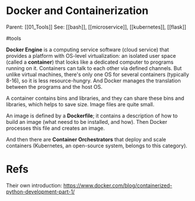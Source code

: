 # Docker and Containerization

Parent: [[01_Tools]]
See: [[bash]], [[microservice]], [[kubernetes]], [[flask]]

#tools


**Docker Engine** is a computing service software (cloud service) that provides a platform with OS-level virtualization: an isolated user space (called a **container**) that looks like a dedicated computer to programs running on it. Containers can talk to each other via defined channels. But unlike virtual machines, there's only one OS for several containers (typically 8-16), so it is less resource-hungry. And Docker manages the translation between the programs and the host OS.

A container contains bins and libraries, and they can share these bins and libraries, which helps to save size. Image files are quite small.

An image is defined by a **Dockerfile**; it contains a description of how to build an image (what neesd to be installed, and how). Then Docker processes this file and creates an image.

And then there are **Container Orchestrators** that deploy and scale containers (Kubernetes, an open-source system, belongs to this category). 

# Refs

Their own introduction: https://www.docker.com/blog/containerized-python-development-part-1/